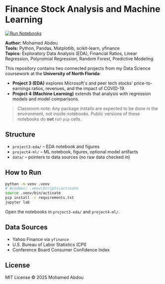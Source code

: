 # Finance Stock Analysis and Machine Learning
[![Run Notebooks](https://github.com/<your-username>/finance-stock-analysis-ml/actions/workflows/run-notebooks.yml/badge.svg)](https://github.com/<your-username>/finance-stock-analysis-ml/actions/workflows/run-notebooks.yml)



**Author:** Mohamed Abdou  
**Tools:** Python, Pandas, Matplotlib, scikit-learn, yfinance  
**Topics:** Exploratory Data Analysis (EDA), Financial Ratios, Linear Regression, Polynomial Regression, Random Forest, Predictive Modeling

This repository contains two connected projects from my Data Science coursework at the **University of North Florida**:

- **Project 3 (EDA)** explores Microsoft's and peer tech stocks’ price-to-earnings ratios, revenues, and the impact of COVID-19.
- **Project 4 (Machine Learning)** extends that analysis with regression models and model comparisons.

> Classroom note: Any package installs are expected to be done in the environment, not inside notebooks. Public versions of these notebooks do **not** run `pip` cells.

## Structure
- `project3-eda/` – EDA notebook and figures
- `project4-ml/` – ML notebook, figures, optional model artifacts
- `data/` – pointers to data sources (no raw data checked in)

## How to Run
```bash
python -m venv .venv
# Windows: .venv\Scripts\activate
source .venv/bin/activate
pip install -r requirements.txt
jupyter lab
```

Open the notebooks in `project3-eda/` and `project4-ml/`.

## Data Sources
- Yahoo Finance via `yfinance`
- U.S. Bureau of Labor Statistics (CPI)
- Conference Board Consumer Confidence Index

## License
MIT License © 2025 Mohamed Abdou